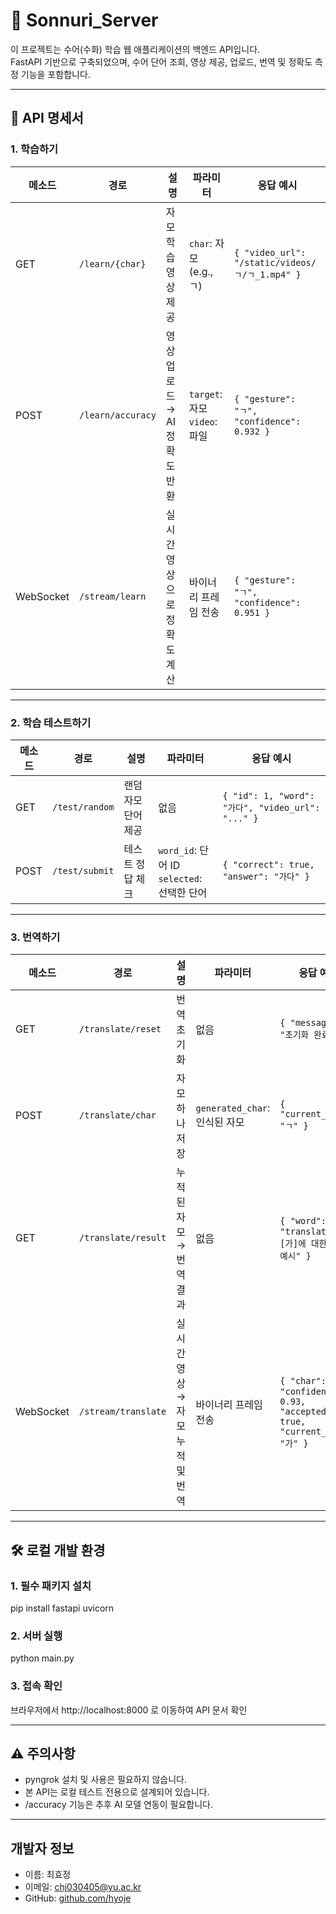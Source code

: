 # 📘 Sonnuri_Server

이 프로젝트는 수어(수화) 학습 웹 애플리케이션의 백엔드 API입니다.  
FastAPI 기반으로 구축되었으며, 수어 단어 조회, 영상 제공, 업로드, 번역 및 정확도 측정 기능을 포함합니다.

---
## 📘 API 명세서

### 1. 학습하기

| 메소드       | 경로                | 설명                 | 파라미터                        | 응답 예시                                         |
| --------- | ----------------- | ------------------ | --------------------------- | --------------------------------------------- |
| GET       | `/learn/{char}`   | 자모 학습 영상 제공        | `char`: 자모 (e.g., ㄱ)        | `{ "video_url": "/static/videos/ㄱ/ㄱ_1.mp4" }` |
| POST      | `/learn/accuracy` | 영상 업로드 → AI 정확도 반환 | `target`: 자모<br>`video`: 파일 | `{ "gesture": "ㄱ", "confidence": 0.932 }`     |
| WebSocket | `/stream/learn`   | 실시간 영상으로 정확도 계산    | 바이너리 프레임 전송                 | `{ "gesture": "ㄱ", "confidence": 0.951 }`     |

---

### 2. 학습 테스트하기

| 메소드  | 경로             | 설명          | 파라미터                                   | 응답 예시                                           |
| ---- | -------------- | ----------- | -------------------------------------- | ----------------------------------------------- |
| GET  | `/test/random` | 랜덤 자모 단어 제공 | 없음                                     | `{ "id": 1, "word": "가다", "video_url": "..." }` |
| POST | `/test/submit` | 테스트 정답 체크   | `word_id`: 단어 ID<br>`selected`: 선택한 단어 | `{ "correct": true, "answer": "가다" }`           |

---

### 3. 번역하기

| 메소드       | 경로                  | 설명                  | 파라미터                     | 응답 예시                                                                        |
| --------- | ------------------- | ------------------- | ------------------------ | ---------------------------------------------------------------------------- |
| GET       | `/translate/reset`  | 번역 초기화              | 없음                       | `{ "message": "초기화 완료" }`                                                    |
| POST      | `/translate/char`   | 자모 하나 저장            | `generated_char`: 인식된 자모 | `{ "current_word": "ㄱ" }`                                                    |
| GET       | `/translate/result` | 누적된 자모 → 번역 결과      | 없음                       | `{ "word": "가", "translated": "[가]에 대한 번역 예시" }`                             |
| WebSocket | `/stream/translate` | 실시간 영상 → 자모 누적 및 번역 | 바이너리 프레임 전송              | `{ "char": "ㄱ", "confidence": 0.93, "accepted": true, "current_word": "가" }` |


---

## 🛠️ 로컬 개발 환경

### 1. 필수 패키지 설치

pip install fastapi uvicorn

### 2. 서버 실행

python main.py

### 3. 접속 확인

브라우저에서 http://localhost:8000 로 이동하여 API 문서 확인

---

## ⚠️ 주의사항

- pyngrok 설치 및 사용은 필요하지 않습니다.
- 본 API는 로컬 테스트 전용으로 설계되어 있습니다.
- /accuracy 기능은 추후 AI 모델 연동이 필요합니다.

---

## 개발자 정보
- 이름: 최효정
- 이메일: chj030405@yu.ac.kr
- GitHub: [github.com/hyoje](https://github.com/choihyojeong)
